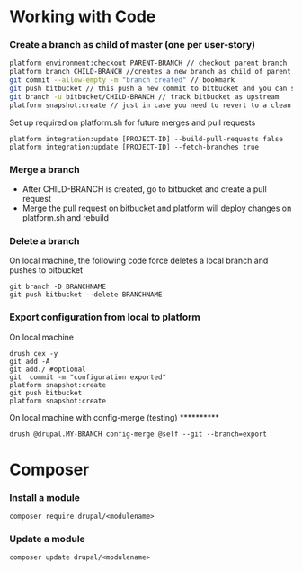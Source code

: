 # Working with Code

### Create a branch as child of master \(one per user-story\)

```bash
platform environment:checkout PARENT-BRANCH // checkout parent branch
platform branch CHILD-BRANCH //creates a new branch as child of parent (1 min process)
git commit --allow-empty -m "branch created" // bookmark
git push bitbucket // this push a new commit to bitbucket and you can see changes on bitbucket and platform are linked
git branch -u bitbucket/CHILD-BRANCH // track bitbucket as upstream
platform snapshot:create // just in case you need to revert to a clean branch
```

Set up required on platform.sh for future merges and pull requests

```
platform integration:update [PROJECT-ID] --build-pull-requests false
platform integration:update [PROJECT-ID] --fetch-branches true
```

### Merge a branch

* After CHILD-BRANCH is created, go to bitbucket and create a pull request
* Merge the pull request on bitbucket and platform will deploy changes on platform.sh and rebuild

### Delete a branch

On local machine, the following code force deletes a local branch and pushes to bitbucket

```
git branch -D BRANCHNAME
git push bitbucket --delete BRANCHNAME
```

### Export configuration from local to platform

On local machine

```
drush cex -y
git add -A
git add./ #optional
git  commit -m "configuration exported"
platform snapshot:create
git push bitbucket
platform snapshot:create
```

On local machine with config-merge \(testing\) \*\*\*\*\*\*\*\*\*\*

```
drush @drupal.MY-BRANCH config-merge @self --git --branch=export
```

# Composer

### Install a module

```
composer require drupal/<modulename>
```

### Update a module

```
composer update drupal/<modulename>
```



